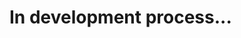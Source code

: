 <!-- # Calculator React App

## You can see result on
[GitHub Pages](https://daniel-developer5.github.io/calculator-react-app/) -->
# In development process...